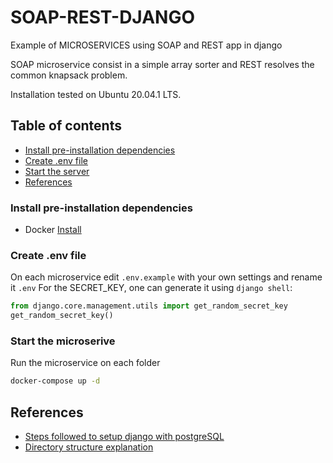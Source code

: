 # SOAP-REST-DJANGO

Example of MICROSERVICES using SOAP and REST app in django

SOAP microservice consist in a simple array sorter and REST resolves the common knapsack problem.

Installation tested on Ubuntu 20.04.1 LTS.

## Table of contents

- [Install pre-installation dependencies](#install-pre-installation-dependencies)
- [Create .env file](#create-env)
- [Start the server](#start-server)
- [References](#references)

### Install pre-installation dependencies <a name="install-pre-installation-dependencies"></a>

- Docker
  [Install](https://docs.docker.com/engine/install/ubuntu/)

### Create .env file <a name="create-env"></a>

On each microservice edit `.env.example` with your own settings and rename it `.env`
For the SECRET_KEY, one can generate it using `django shell`:

```python
from django.core.management.utils import get_random_secret_key
get_random_secret_key()
```

### Start the microserive <a name="start-server"></a>

Run the microservice on each folder

```bash
docker-compose up -d
```

## References <a name="references"></a>

- [Steps followed to setup django with postgreSQL][postgres]
- [Directory structure explanation](https://stackoverflow.com/questions/22841764/best-practice-for-django-project-working-directory-structure)

[postgres]: https://www.digitalocean.com/community/tutorials/how-to-use-postgresql-with-your-django-application-on-ubuntu-14-04
